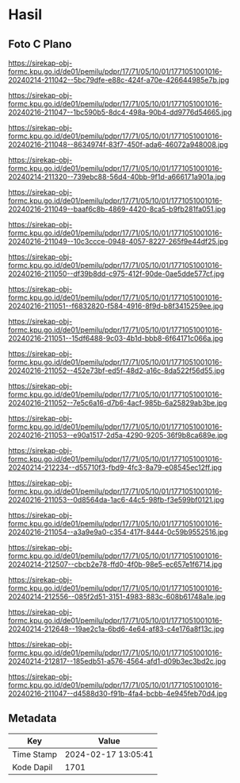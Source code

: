 # Hasil

## Foto C Plano

https://sirekap-obj-formc.kpu.go.id/de01/pemilu/pdpr/17/71/05/10/01/1771051001016-20240214-211042--5bc79dfe-e88c-424f-a70e-426644985e7b.jpg

https://sirekap-obj-formc.kpu.go.id/de01/pemilu/pdpr/17/71/05/10/01/1771051001016-20240216-211047--1bc590b5-8dc4-498a-90b4-dd9776d54665.jpg

https://sirekap-obj-formc.kpu.go.id/de01/pemilu/pdpr/17/71/05/10/01/1771051001016-20240216-211048--8634974f-83f7-450f-ada6-46072a948008.jpg

https://sirekap-obj-formc.kpu.go.id/de01/pemilu/pdpr/17/71/05/10/01/1771051001016-20240214-211320--739ebc88-56d4-40bb-9f1d-a666171a901a.jpg

https://sirekap-obj-formc.kpu.go.id/de01/pemilu/pdpr/17/71/05/10/01/1771051001016-20240216-211049--baaf6c8b-4869-4420-8ca5-b9fb281fa051.jpg

https://sirekap-obj-formc.kpu.go.id/de01/pemilu/pdpr/17/71/05/10/01/1771051001016-20240216-211049--10c3ccce-0948-4057-8227-265f9e44df25.jpg

https://sirekap-obj-formc.kpu.go.id/de01/pemilu/pdpr/17/71/05/10/01/1771051001016-20240216-211050--df39b8dd-c975-412f-90de-0ae5dde577cf.jpg

https://sirekap-obj-formc.kpu.go.id/de01/pemilu/pdpr/17/71/05/10/01/1771051001016-20240216-211051--f6832820-f584-4916-8f9d-b8f3415259ee.jpg

https://sirekap-obj-formc.kpu.go.id/de01/pemilu/pdpr/17/71/05/10/01/1771051001016-20240216-211051--15df6488-9c03-4b1d-bbb8-6f64171c066a.jpg

https://sirekap-obj-formc.kpu.go.id/de01/pemilu/pdpr/17/71/05/10/01/1771051001016-20240216-211052--452e73bf-ed5f-48d2-a16c-8da522f56d55.jpg

https://sirekap-obj-formc.kpu.go.id/de01/pemilu/pdpr/17/71/05/10/01/1771051001016-20240216-211052--7e5c6a16-d7b6-4acf-985b-6a25829ab3be.jpg

https://sirekap-obj-formc.kpu.go.id/de01/pemilu/pdpr/17/71/05/10/01/1771051001016-20240216-211053--e90a1517-2d5a-4290-9205-36f9b8ca689e.jpg

https://sirekap-obj-formc.kpu.go.id/de01/pemilu/pdpr/17/71/05/10/01/1771051001016-20240214-212234--d55710f3-fbd9-4fc3-8a79-e08545ec12ff.jpg

https://sirekap-obj-formc.kpu.go.id/de01/pemilu/pdpr/17/71/05/10/01/1771051001016-20240216-211053--0d8564da-1ac6-44c5-98fb-f3e599bf0121.jpg

https://sirekap-obj-formc.kpu.go.id/de01/pemilu/pdpr/17/71/05/10/01/1771051001016-20240216-211054--a3a9e9a0-c354-417f-8444-0c59b9552516.jpg

https://sirekap-obj-formc.kpu.go.id/de01/pemilu/pdpr/17/71/05/10/01/1771051001016-20240214-212507--cbcb2e78-ffd0-4f0b-98e5-ec657e1f6714.jpg

https://sirekap-obj-formc.kpu.go.id/de01/pemilu/pdpr/17/71/05/10/01/1771051001016-20240214-212556--085f2d51-3151-4983-883c-608b61748a1e.jpg

https://sirekap-obj-formc.kpu.go.id/de01/pemilu/pdpr/17/71/05/10/01/1771051001016-20240214-212648--19ae2c1a-6bd6-4e64-af83-c4e176a8f13c.jpg

https://sirekap-obj-formc.kpu.go.id/de01/pemilu/pdpr/17/71/05/10/01/1771051001016-20240214-212817--185edb51-a576-4564-afd1-d09b3ec3bd2c.jpg

https://sirekap-obj-formc.kpu.go.id/de01/pemilu/pdpr/17/71/05/10/01/1771051001016-20240216-211047--d4588d30-f91b-4fa4-bcbb-4e945feb70d4.jpg


## Metadata

| Key        | Value               |
| ---------- | ------------------- |
| Time Stamp | 2024-02-17 13:05:41 |
| Kode Dapil | 1701                |



